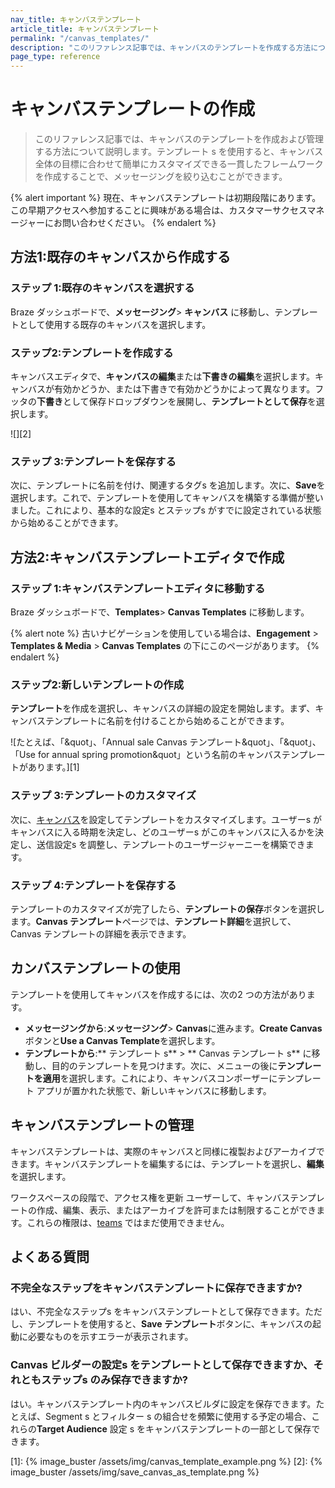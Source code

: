 ```yaml
---
nav_title: キャンバステンプレート
article_title: キャンバステンプレート
permalink: "/canvas_templates/"
description: "このリファレンス記事では、キャンバスのテンプレートを作成する方法について説明します。"
page_type: reference
---
```


# キャンバステンプレートの作成

> このリファレンス記事では、キャンバスのテンプレートを作成および管理する方法について説明します。テンプレート s を使用すると、キャンバス全体の目標に合わせて簡単にカスタマイズできる一貫したフレームワークを作成することで、メッセージングを絞り込むことができます。

{% alert important %}
現在、キャンバステンプレートは初期段階にあります。この早期アクセスへ参加することに興味がある場合は、カスタマーサクセスマネージャーにお問い合わせください。
{% endalert %}

## 方法1:既存のキャンバスから作成する

### ステップ 1:既存のキャンバスを選択する

Braze ダッシュボードで、**メッセージング**> **キャンバス** に移動し、テンプレートとして使用する既存のキャンバスを選択します。

### ステップ2:テンプレートを作成する

キャンバスエディタで、**キャンバスの編集**または**下書きの編集**を選択します。キャンバスが有効かどうか、または下書きで有効かどうかによって異なります。フッタの**下書き**として保存ドロップダウンを展開し、**テンプレートとして保存**を選択します。

![][2]

### ステップ 3:テンプレートを保存する

次に、テンプレートに名前を付け、関連するタグs を追加します。次に、**Save**を選択します。これで、テンプレートを使用してキャンバスを構築する準備が整いました。これにより、基本的な設定s とステップs がすでに設定されている状態から始めることができます。

## 方法2:キャンバステンプレートエディタで作成

### ステップ 1:キャンバステンプレートエディタに移動する

Braze ダッシュボードで、**Templates**> **Canvas Templates** に移動します。

{% alert note %}
古いナビゲーションを使用している場合は、**Engagement** > **Templates & Media** > **Canvas Templates** の下にこのページがあります。
{% endalert %}

### ステップ2:新しいテンプレートの作成

**テンプレート**を作成を選択し、キャンバスの詳細の設定を開始します。まず、キャンバステンプレートに名前を付けることから始めることができます。

![たとえば、「&quot」、「Annual sale Canvas テンプレート&quot」、「&quot」、「Use for annual spring promotion&quot」という名前のキャンバステンプレートがあります。][1]

### ステップ 3:テンプレートのカスタマイズ

次に、[キャンバス]({{site.baseurl}}/user_guide/engagement_tools/canvas/create_a_canvas/create_a_canvas/#step-2-set-up-your-canvas)を設定してテンプレートをカスタマイズします。ユーザーs がキャンバスに入る時期を決定し、どのユーザーs がこのキャンバスに入るかを決定し、送信設定s を調整し、テンプレートのユーザージャーニーを構築できます。

### ステップ 4:テンプレートを保存する

テンプレートのカスタマイズが完了したら、**テンプレートの保存**ボタンを選択します。**Canvas テンプレート**ページでは、<i class="fas fa-list"></i>**テンプレート詳細**を選択して、Canvas テンプレートの詳細を表示できます。 

## カンバステンプレートの使用

テンプレートを使用してキャンバスを作成するには、次の2 つの方法があります。
- **メッセージングから**:**メッセージング**> **Canvas**に進みます。**Create Canvas**ボタンと**Use a Canvas Template**を選択します。
- **テンプレートから**:** テンプレート s** > ** Canvas テンプレート s** に移動し、目的のテンプレートを見つけます。次に、<i class="fas fa-ellipsis-vertical"></i>メニューの後に**テンプレートを適用**を選択します。これにより、キャンバスコンポーザーにテンプレート アプリが置かれた状態で、新しいキャンバスに移動します。

## キャンバステンプレートの管理

キャンバステンプレートは、実際のキャンバスと同様に複製およびアーカイブできます。キャンバステンプレートを編集するには、テンプレートを選択し、**<i class="fas fa-pencil-alt"></i>編集**を選択します。

ワークスペースの段階で、アクセス権を更新 ユーザーして、キャンバステンプレートの作成、編集、表示、またはアーカイブを許可または制限することができます。これらの権限は、[teams]({{site.baseurl}}/user_guide/administrative/app_settings/manage_your_braze_users/teams) ではまだ使用できません。

## よくある質問

### 不完全なステップをキャンバステンプレートに保存できますか?

はい、不完全なステップs をキャンバステンプレートとして保存できます。ただし、テンプレートを使用すると、**Save テンプレート**ボタンに、キャンバスの起動に必要なものを示すエラーが表示されます。

### Canvas ビルダーの設定s をテンプレートとして保存できますか、それともステップs のみ保存できますか? 

はい。キャンバステンプレート内のキャンバスビルダに設定を保存できます。たとえば、Segment s とフィルター s の組合せを頻繁に使用する予定の場合、これらの**Target Audience** 設定 s をキャンバステンプレートの一部として保存できます。

[1]: {% image_buster /assets/img/canvas_template_example.png %}
[2]: {% image_buster /assets/img/save_canvas_as_template.png %}